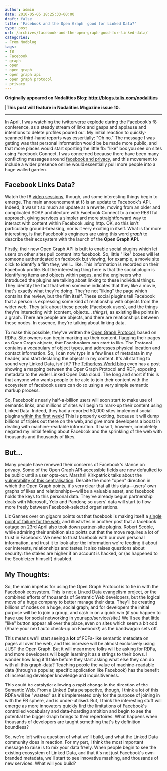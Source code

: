 ```yaml
---
author: admin
date: 2010-05-05 18:25:33+00:00
draft: false
title: 'Facebook and the Open Graph: good for Linked Data?'
type: post
url: /archives/facebook-and-the-open-graph-good-for-linked-data/
categories:
- From Nodblog
tags:
- f8
- Facebook
- graph
- open
- open graph
- open graph api
- open graph protocol
- privacy
---
```


**Originally appeared on Nodalities Blog: http://blogs.talis.com/nodalities**

**|This post will feature in Nodalities Magazine issue 10.**



* * *



In April, I was watching the twitterverse explode during the Facebook's f8 conference, as a steady stream of links and gasps and applause and intentions to delete profiles poured out. My initial reaction to quickly-scanned third-hand reports was essentially: "Oh no." The message I was getting was that personal information would be be made more public, and that more places would start sporting the little fb: "like" box you see on sites using Facebook Connect. I was concerned because there have been many conflicting messages around [facebook and privacy](http://zachbeauvais.com/wp-content/uploads/2010/05/fbnoprivacy), and this movement to include a wider presence online would essentially pull more people into a huge walled garden.





## Facebook Links Data?



Watch the f8 [video sessions](http://zachbeauvais.com/wp-content/uploads/2010/05/feightlive), though, and some interesting things begin to emerge. The main announcement at f8 is an update to Facebook's API. Indeed, it wasn't so much an update as a rewrite, moving from an older and complicated SOAP architecture with Facebook Connect to a more RESTful approach, giving services a simpler and more straightforward way to interact with content within Facebook using http. OK, so this isn't particularly ground-breaking, nor is it very exciting in itself. What is far more interesting, is that Facebook's engineers are using this word _[graph](http://zachbeauvais.com/wp-content/uploads/2010/05/Graph_(mathematics))_ to describe their ecosystem with the launch of the **Open Graph API**.

Firstly, their new Open Graph API is built to enable social plugins which let users on other sites pull content into facebook. So, little "like" boxes will let someone authenticated on facebook but viewing, for example, a movie site click to identify a film they, well… like. This information is recorded on their Facebook profile. But the interesting thing here is that the social plugin is identifying items and objects within pages, and the engineers who introduced the plugins are talking about linking to these individual things. They identify the fact that when someone indicates that they like a movie, that's exactly what they're doing. They're not "liking" the page which contains the review, but the film itself. These social plugins tell Facebook that a person is expressing some kind of relationship with objects from the wider web. They talk about these people (Facebook users), and the things they're interacting with (content, objects… _things_), as existing like points in a graph. There are people are objects, and there are relationships between these nodes. In essence, they're talking about linking data.

To make this possible, they've written the [Open Graph Protocol](http://zachbeauvais.com/wp-content/uploads/2010/05/opengraphprotocol.org), based on RDFa. Site owners can begin marking-up their content, flagging their pages as Open Graph objects, that Facebookers can start to like. The Protocol contains a vocabulary of object types, and addresses physical location and contact information. So, I can now type in a few lines of metadata in my header, and start declaring the objects in my content. It's all starting to sound very Linked Data, isn't it? The [Tetherless World blog](http://zachbeauvais.com/wp-content/uploads/2010/05/fbLODmap) even has a post showing a mapping between the Open Graph Protocol and RDF, exposing metadata to the wider Linked Open Data cloud. The long and short if this is that anyone who wants people to be able to join their content with the ecosystem of facebook users can do so using a very simple semantic markup process.

So, Facebook's nearly half-a-billion users will soon start to make use of semantic links, and millions of sites will begin to mark-up their content using Linked Data. Indeed, they had a reported 50,000 sites implement social plugins [within the first week!](http://bit.ly/fb50k) This is properly exciting, because it will dump billions of triples out there on the web, and give more developers a boost in dealing with machine-readable information. It hasn't, however, completely negated my initial feeling about Facebook and the sprinkling of the web with thousands and thousands of likes.



## But…



Many people have renewed their concerns of Facebook's stance on privacy. Some of the Open Graph API-accessible fields are now defaulted to be public until a user opts-out. Marshall Kirkpatrick talks about the  [vulnerability of this centralisation](http://zachbeauvais.com/wp-content/uploads/2010/05/facebook_centralization.php). Despite the more "open" direction in which the Open Graph points, it's very clear that all this data—users' own graphs of likes and relationships—will be a valuable asset, and facebook holds the keys to this personal data. They've already begun partnership deals with Microsoft, Yelp and Pandora; so users' data will start to flow more freely between Facebook-selected organisations.

Liz Gannes over on gigaom points out that facebook is making itself a [single point of failure for the web](http://zachbeauvais.com/wp-content/uploads/2010/05/gigaomfb), and illustrates in another post that a facebook outage on 23rd April also[ took down partner-site plugins](http://zachbeauvais.com/wp-content/uploads/2010/05/gigaomoutage). Robert Scoble, while  admiring their ambition also points out that the move requires a lot of trust in Facebook. We need to trust facebook with our own personal information, and trust it to look after the information we're feeding it about our interests, relationships and tastes. It also raises questions about security: the stakes are higher if an account is hacked, or (as happened to the Scobleizer himself) disabled.



## My Thoughts:



So, the main impetus for using the Open Graph Protocol is to tie in with the Facebook ecosystem. This is not a Linked Data evangelism project, or the combined efforts of thousands of Semantic Web developers, but the logical move of a huge company to better manage their data. They'll be creating billions of nodes on a huge, social graph; and for developers the initial purpose will be to join a group, and cash in on a quick win (if you happen to have use for social networking in your app/service/site.) We'll see that little "like" button appear all over the place, even on sites which seem a bit odd (Share your next auto check-up on Facebook!) as the bandwagon sets off.

This means we'll start seeing a **lot** of RDFa-like semantic metadata on pages all over the web, and this increase will be almost exclusively using JUST the Open Graph. But it will mean more folks will be asking for RDFa, and more developers will begin learning it as a strings to their bows. I wonder how long it'll take before they start asking what else they can do with all this graph-data? Teaching people the value of machine-readable data (through a popular, specific application like Facebook) has the benefit of increasing developer knowledge and inquisitiveness.

This could be catalytic: allowing a rapid change in the direction of the Semantic Web. From a Linked Data perspective, though, I think a lot of this RDFa will be "wasted" as it's implemented only for the purpose of joining in with the FB sphere, and is under-utilised. But, I think the interesting stuff will emerge as more innovators quickly find the limitations of Facebook's controlled vocabulary and data-hoarding ambition and begin to see the potential the bigger Graph brings to their repertoires. What happens when thousands of developers are taught something that's by definition boundless?

So, we're left with a question of what we'll build, and what the Linked Data community does in reaction. For my part, I think the most important message to raise is to mix your data freely. When people begin to see the existing ecosystem of Linked Data, and that it's not just Facebook's own-branded metadata, we'll start to see innovative mashing, and thousands of new services. What will you build?
